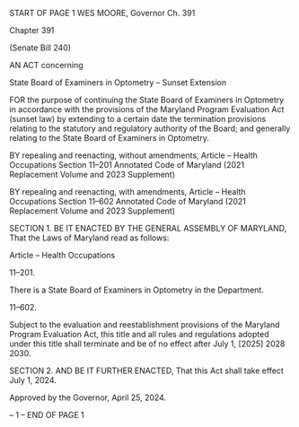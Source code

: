START OF PAGE 1
WES MOORE, Governor Ch. 391

Chapter 391

(Senate Bill 240)

AN ACT concerning

State Board of Examiners in Optometry – Sunset Extension

FOR the purpose of continuing the State Board of Examiners in Optometry in accordance
with the provisions of the Maryland Program Evaluation Act (sunset law) by
extending to a certain date the termination provisions relating to the statutory and
regulatory authority of the Board; and generally relating to the State Board of
Examiners in Optometry.

BY repealing and reenacting, without amendments,
Article – Health Occupations
Section 11–201
Annotated Code of Maryland
(2021 Replacement Volume and 2023 Supplement)

BY repealing and reenacting, with amendments,
Article – Health Occupations
Section 11–602
Annotated Code of Maryland
(2021 Replacement Volume and 2023 Supplement)

SECTION 1. BE IT ENACTED BY THE GENERAL ASSEMBLY OF MARYLAND,
That the Laws of Maryland read as follows:

Article – Health Occupations

11–201.

There is a State Board of Examiners in Optometry in the Department.

11–602.

Subject to the evaluation and reestablishment provisions of the Maryland Program
Evaluation Act, this title and all rules and regulations adopted under this title shall
terminate and be of no effect after July 1, [2025] 2028 2030.

SECTION 2. AND BE IT FURTHER ENACTED, That this Act shall take effect July
1, 2024.

Approved by the Governor, April 25, 2024.

– 1 –
END OF PAGE 1